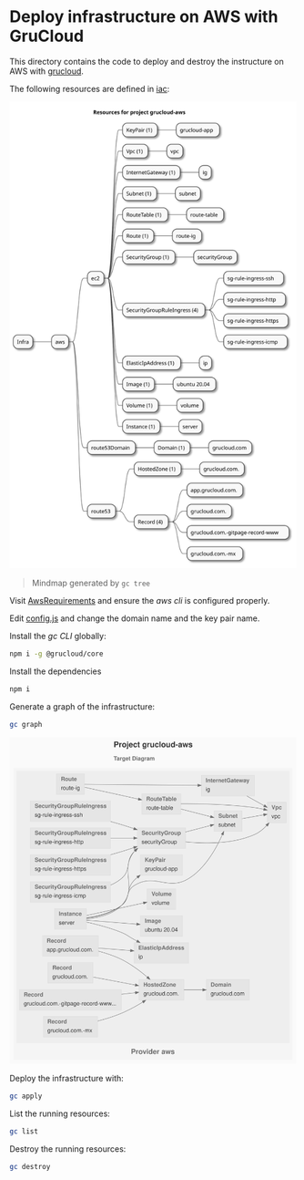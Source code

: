 # Deploy infrastructure on AWS with GruCloud

This directory contains the code to deploy and destroy the instructure on AWS with [grucloud](https://grucloud.com).

The following resources are defined in [iac](./iac.js):

![resource-mindmap](./resources-mindmap.svg)

> Mindmap generated by `gc tree`

Visit [AwsRequirements](https://www.grucloud.com/docs/aws/AwsRequirements) and ensure the _aws cli_ is configured properly.

Edit [config.js](config.js) and change the domain name and the key pair name.

Install the _gc CLI_ globally:

```sh
npm i -g @grucloud/core
```

Install the dependencies

```sh
npm i
```

Generate a graph of the infrastructure:

```sh
gc graph
```

![Graph](diagram-target.svg)

Deploy the infrastructure with:

```sh
gc apply
```

List the running resources:

```sh
gc list
```

Destroy the running resources:

```sh
gc destroy
```

